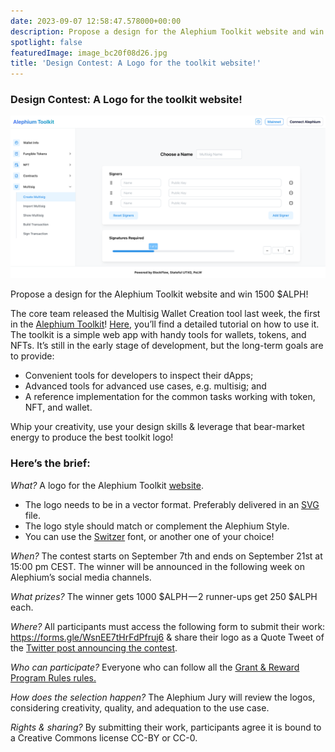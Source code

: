 ```yaml
---
date: 2023-09-07 12:58:47.578000+00:00
description: Propose a design for the Alephium Toolkit website and win 1500 $ALPH!
spotlight: false
featuredImage: image_bc20f08d26.jpg
title: 'Design Contest: A Logo for the toolkit website!'
---
```


### **Design Contest: A Logo for the toolkit website!**

![](image_bc20f08d26.jpg)

Propose a design for the Alephium Toolkit website and win 1500 \$ALPH!

The core team released the Multisig Wallet Creation tool last week, the first in the <a href="https://alephium.github.io/alephium-toolkit/" class="markup--anchor markup--p-anchor" data-href="https://alephium.github.io/alephium-toolkit/" rel="noopener" target="_blank">Alephium Toolkit</a>! <a href="https://medium.com/@alephium/alephium-multisig-gui-is-here-4b23bec7e2f" class="markup--anchor markup--p-anchor" data-href="https://medium.com/@alephium/alephium-multisig-gui-is-here-4b23bec7e2f" target="_blank">Here</a>, you’ll find a detailed tutorial on how to use it. The toolkit is a simple web app with handy tools for wallets, tokens, and NFTs. It’s still in the early stage of development, but the long-term goals are to provide:

- Convenient tools for developers to inspect their dApps;
- Advanced tools for advanced use cases, e.g. multisig; and
- A reference implementation for the common tasks working with token, NFT, and wallet.

Whip your creativity, use your design skills & leverage that bear-market energy to produce the best toolkit logo!

### **Here’s the brief:**

_What?_ A logo for the Alephium Toolkit <a href="https://alephium.github.io/alephium-toolkit/" class="markup--anchor markup--p-anchor" data-href="https://alephium.github.io/alephium-toolkit/" rel="noopener" target="_blank">website</a>.

- The logo needs to be in a vector format. Preferably delivered in an <a href="https://en.wikipedia.org/wiki/SVG" class="markup--anchor markup--li-anchor" data-href="https://en.wikipedia.org/wiki/SVG" rel="noopener" target="_blank">SVG</a> file.
- The logo style should match or complement the Alephium Style.
- You can use the <a href="https://befonts.com/switzer-font-family.html" class="markup--anchor markup--li-anchor" data-href="https://befonts.com/switzer-font-family.html" rel="noopener" target="_blank">Switzer</a> font, or another one of your choice!

_When?_ The contest starts on September 7th and ends on September 21st at 15:00 pm CEST. The winner will be announced in the following week on Alephium’s social media channels.

_What prizes?_ The winner gets 1000 \$ALPH — 2 runner-ups get 250 \$ALPH each.

_Where?_ All participants must access the following form to submit their work: <a href="https://forms.gle/WsnEE7tHrFdPfruj6" class="markup--anchor markup--p-anchor" data-href="https://forms.gle/WsnEE7tHrFdPfruj6" rel="noopener" target="_blank">https://forms.gle/WsnEE7tHrFdPfruj6</a> & share their logo as a Quote Tweet of the <a href="https://twitter.com/alephium/status/1699769612249030844" class="markup--anchor markup--p-anchor" data-href="https://twitter.com/alephium/status/1699769612249030844" rel="noopener" target="_blank">Twitter post announcing the contest</a>.

_Who can participate?_ Everyone who can follow all the <a href="https://github.com/alephium/community/blob/master/RewardProgramRules.md" class="markup--anchor markup--p-anchor" data-href="https://github.com/alephium/community/blob/master/RewardProgramRules.md" rel="noopener" target="_blank">Grant &amp; Reward Program Rules rules.</a>

_How does the selection happen?_ The Alephium Jury will review the logos, considering creativity, quality, and adequation to the use case.

_Rights & sharing?_ By submitting their work, participants agree it is bound to a Creative Commons license CC-BY or CC-0.
